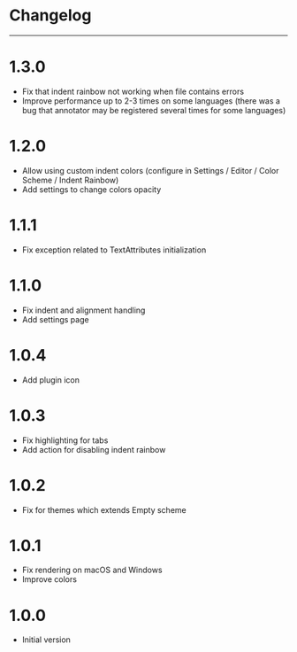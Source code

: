 # Changelog
----

# 1.3.0
- Fix that indent rainbow not working when file contains errors
- Improve performance up to 2-3 times on some languages (there was a bug that annotator may be registered several times for some languages)

# 1.2.0
- Allow using custom indent colors (configure in Settings / Editor / Color Scheme / Indent Rainbow)
- Add settings to change colors opacity

# 1.1.1
- Fix exception related to TextAttributes initialization

# 1.1.0
- Fix indent and alignment handling
- Add settings page

# 1.0.4
- Add plugin icon

# 1.0.3
- Fix highlighting for tabs
- Add action for disabling indent rainbow

# 1.0.2
- Fix for themes which extends Empty scheme

# 1.0.1
- Fix rendering on macOS and Windows
- Improve colors

# 1.0.0
- Initial version
